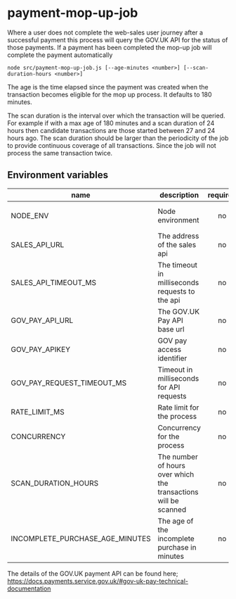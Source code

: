 # payment-mop-up-job

Where a user does not complete the web-sales user journey after a successful payment this process will
query the GOV.UK API for the status of those payments. If a payment has been completed the mop-up job will
complete the payment automatically

`node src/payment-mop-up-job.js [--age-minutes <number>] [--scan-duration-hours <number>]`

The age is the time elapsed since the payment was created when the transaction becomes eligible for the mop up process.
It defaults to 180 minutes.

The scan duration is the interval over which the transaction will be queried. For example if with a max age of 180 minutes
and a scan duration of 24 hours then candidate transactions are those started between 27 and 24 hours ago.
The scan duration should be larger than the periodicity of the job to provide continuous coverage of all transactions.
Since the job will not process the same transaction twice.

## Environment variables

| name                            | description                                                     | required | default             | valid                         |
| ------------------------------- | --------------------------------------------------------------- | :------: | ------------------- | ----------------------------- |
| NODE_ENV                        | Node environment                                                |    no    |                     | development, test, production |
| SALES_API_URL                   | The address of the sales api                                    |    no    | http://0.0.0.0:4000 |                               |
| SALES_API_TIMEOUT_MS            | The timeout in milliseconds requests to the api                 |    no    | 10000               |                               |
| GOV_PAY_API_URL                 | The GOV.UK Pay API base url                                     |    no    | Yes                 |                               |
| GOV_PAY_APIKEY                  | GOV pay access identifier                                       |    no    | Yes                 |                               |
| GOV_PAY_REQUEST_TIMEOUT_MS      | Timeout in milliseconds for API requests                        |    no    | Yes                 |                               |
| RATE_LIMIT_MS                   | Rate limit for the process                                      |    no    | 250                 |                               |
| CONCURRENCY                     | Concurrency for the process                                     |    no    | 4                   |                               |
| SCAN_DURATION_HOURS             | The number of hours over which the transactions will be scanned |    no    | 24                  |                               |
| INCOMPLETE_PURCHASE_AGE_MINUTES | The age of the incomplete purchase in minutes                   |    no    | 180                 |                               |

The details of the GOV.UK payment API can be found here; https://docs.payments.service.gov.uk/#gov-uk-pay-technical-documentation
